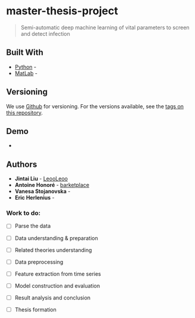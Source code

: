 # master-thesis-project
>  Semi-automatic deep machine learning of vital parameters to screen and detect infection

## Built With

* [Python][1] - 
* [MatLab][2] - 

## Versioning

We use [Github][3] for versioning. For the versions available, see the [tags on this repository][4].

## Demo
-

## Authors

* **Jintai Liu** - [LeooLeoo][5] 
* **Antoine Honoré** - [barketplace][6]
* **Vanesa Stojanovska** - 
* **Eric Herlenius** - 

### Work to do:
- [ ] Parse the data
- [ ] Data understanding & preparation
- [ ] Related theories understanding
- [ ] Data preprocessing
- [ ] Feature extraction from time series
- [ ] Model construction and evaluation
- [ ] Result analysis and conclusion
- [ ] Thesis formation



[1]:	https://www.python.org/
[2]:	https://www.mathworks.com/products/matlab.html/
[3]:	https://github.com/
[4]:	https://github.com/LeooLeoo/master-thesis-project
[5]:	https://github.com/LeooLeoo
[6]:	https://github.com/BarKetPlace

